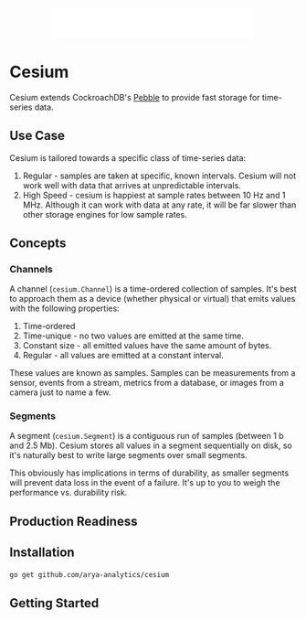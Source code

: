 <br />
<p align="center">
    <a href="https://aryaanalytics.com/">
        <img src="docs/media/icon-full-title-white.png" width="70%"/>
    </a>
</p>

# Cesium

Cesium extends CockroachDB's [Pebble](https://github.com/cockroachdb/pebble) to provide fast storage for time-series data. 

## Use Case

Cesium is tailored towards a specific class of time-series data:

1. Regular - samples are taken at specific, known intervals. Cesium will not work well with data that arrives at unpredictable 
intervals. 
2. High Speed - cesium is happiest at sample rates between 10 Hz and 1 MHz. Although it can work with data at any rate,
it will be far slower than other storage engines for low sample rates.

## Concepts

### Channels

A channel (`cesium.Channel`) is a time-ordered collection of samples. It's best to approach them as a device (whether physical or virtual)
that emits values with the following properties:

1. Time-ordered
2. Time-unique - no two values are emitted at the same time.
3. Constant size - all emitted values have the same amount of bytes.
4. Regular - all values are emitted at a constant interval.

These values are known as samples. Samples can be measurements from a sensor, events from a stream, metrics from a database, 
or images from a camera just to name a few.

### Segments

A segment (`cesium.Segment`) is a contiguous run of samples (between 1 b and 2.5 Mb). Cesium stores all values in a 
segment sequentially on disk, so it's naturally best to write large segments over small segments. 

This obviously has implications in terms of durability, as smaller segments will prevent data loss in the event of a
failure. It's up to you to weigh the performance vs. durability risk.

## Production Readiness

## Installation

```bash
go get github.com/arya-analytics/cesium
```

## Getting Started